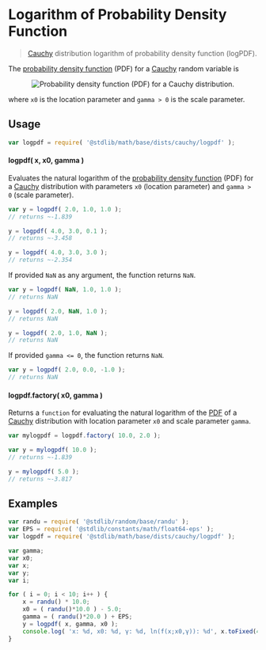 # Logarithm of Probability Density Function

> [Cauchy][cauchy-distribution] distribution logarithm of probability density function (logPDF).

<section class="intro">

The [probability density function][pdf] (PDF) for a [Cauchy][cauchy-distribution] random variable is

<!-- <equation class="equation" label="eq:cauchy_cauchy_pdf" align="center" raw="f(x;\gamma,x_0)=\frac{1}{\pi\gamma\,\left[1 + \left(\frac{x-x_0}{\gamma}\right)^2\right]}\!" alt="Probability density function (PDF) for a Cauchy distribution."> -->

<div class="equation" align="center" data-raw-text="f(x;\gamma,x_0)=\frac{1}{\pi\gamma\,\left[1 + \left(\frac{x-x_0}{\gamma}\right)^2\right]}\!" data-equation="eq:cauchy_cauchy_pdf">
    <img src="https://cdn.rawgit.com/stdlib-js/stdlib/6c7e930588674097b03b3201c5d368532bba6c67/lib/node_modules/@stdlib/math/base/dists/cauchy/logpdf/docs/img/equation_cauchy_cauchy_pdf.svg" alt="Probability density function (PDF) for a Cauchy distribution.">
    <br>
</div>

<!-- </equation> -->

where `x0` is the location parameter and `gamma > 0` is the scale parameter.

</section>

<!-- /.intro -->

<section class="usage">

## Usage

```javascript
var logpdf = require( '@stdlib/math/base/dists/cauchy/logpdf' );
```

#### logpdf( x, x0, gamma )

Evaluates the natural logarithm of the [probability density function][pdf] (PDF) for a [Cauchy][cauchy-distribution] distribution with parameters `x0` (location parameter) and `gamma > 0` (scale parameter).

```javascript
var y = logpdf( 2.0, 1.0, 1.0 );
// returns ~-1.839

y = logpdf( 4.0, 3.0, 0.1 );
// returns ~-3.458

y = logpdf( 4.0, 3.0, 3.0 );
// returns ~-2.354
```

If provided `NaN` as any argument, the function returns `NaN`.

```javascript
var y = logpdf( NaN, 1.0, 1.0 );
// returns NaN

y = logpdf( 2.0, NaN, 1.0 );
// returns NaN

y = logpdf( 2.0, 1.0, NaN );
// returns NaN
```

If provided `gamma <= 0`, the function returns `NaN`.

```javascript
var y = logpdf( 2.0, 0.0, -1.0 );
// returns NaN
```

#### logpdf.factory( x0, gamma )

Returns a `function` for evaluating the natural logarithm of the [PDF][pdf] of a [Cauchy][cauchy-distribution] distribution with location parameter `x0` and scale parameter `gamma`.

```javascript
var mylogpdf = logpdf.factory( 10.0, 2.0 );

var y = mylogpdf( 10.0 );
// returns ~-1.839

y = mylogpdf( 5.0 );
// returns ~-3.817
```

</section>

<!-- /.usage -->

<section class="examples">

## Examples

<!-- eslint no-undef: "error" -->

```javascript
var randu = require( '@stdlib/random/base/randu' );
var EPS = require( '@stdlib/constants/math/float64-eps' );
var logpdf = require( '@stdlib/math/base/dists/cauchy/logpdf' );

var gamma;
var x0;
var x;
var y;
var i;

for ( i = 0; i < 10; i++ ) {
    x = randu() * 10.0;
    x0 = ( randu()*10.0 ) - 5.0;
    gamma = ( randu()*20.0 ) + EPS;
    y = logpdf( x, gamma, x0 );
    console.log( 'x: %d, x0: %d, γ: %d, ln(f(x;x0,γ)): %d', x.toFixed(4), x0.toFixed(4), gamma.toFixed(4), y.toFixed(4) );
}
```

</section>

<!-- /.examples -->

<section class="links">

[pdf]: https://en.wikipedia.org/wiki/Probability_density_function

[cauchy-distribution]: https://en.wikipedia.org/wiki/Cauchy_distribution

</section>

<!-- /.links -->
